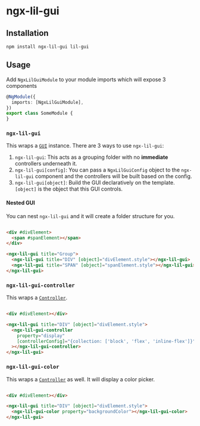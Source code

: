 # ngx-lil-gui

## Installation

    npm install ngx-lil-gui lil-gui

## Usage

Add `NgxLilGuiModule` to your module imports which will expose 3 components

```ts
@NgModule({
  imports: [NgxLilGuiModule],
})
export class SomeModule {
}
```

### `ngx-lil-gui`

This wraps a [`GUI`](https://lil-gui.georgealways.com/#GUI) instance. There are 3 ways to use `ngx-lil-gui`:

1. `ngx-lil-gui`: This acts as a grouping folder with no **immediate** controllers underneath it.
2. `ngx-lil-gui[config]`: You can pass a `NgxLilGuiConfig` object to the `ngx-lil-gui` component and the controllers
   will be built based on the config.
3. `ngx-lil-gui[object]`: Build the GUI declaratively on the template. `[object]` is the object that this GUI controls.

#### Nested GUI

You can nest `ngx-lil-gui` and it will create a folder structure for you.

```html

<div #divElement>
  <span #spanElement></span>
</div>

<ngx-lil-gui title="Group">
  <ngx-lil-gui title="DIV" [object]="divElement.style"></ngx-lil-gui>
  <ngx-lil-gui title="SPAN" [object]="spanElement.style"></ngx-lil-gui>
</ngx-lil-gui>
```

### `ngx-lil-gui-controller`

This wraps a [`Controller`](https://lil-gui.georgealways.com/#Controller).

```html

<div #divElement></div>

<ngx-lil-gui title="DIV" [object]="divElement.style">
  <ngx-lil-gui-controller
    property="display"
    [controllerConfig]="{collection: ['block', 'flex', 'inline-flex']}"
  ></ngx-lil-gui-controller>
</ngx-lil-gui>
```

### `ngx-lil-gui-color`

This wraps a [`Controller`](https://lil-gui.georgealways.com/#Controller) as well. It will display a color picker.

```html

<div #divElement></div>

<ngx-lil-gui title="DIV" [object]="divElement.style">
  <ngx-lil-gui-color property="backgroundColor"></ngx-lil-gui-color>
</ngx-lil-gui>
```
